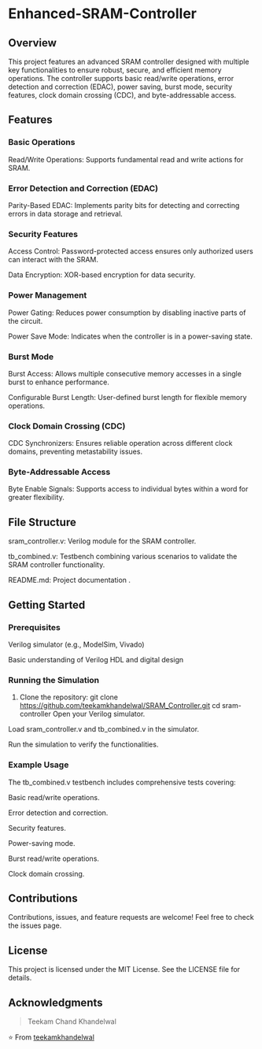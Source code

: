 # Enhanced-SRAM-Controller
## Overview
This project features an advanced SRAM controller designed with multiple key functionalities to ensure robust, secure, and efficient memory operations. The controller supports basic read/write operations, error detection and correction (EDAC), power saving, burst mode, security features, clock domain crossing (CDC), and byte-addressable access.

## Features
### Basic Operations
 Read/Write Operations: Supports fundamental read and write actions for SRAM.

### Error Detection and Correction (EDAC)
Parity-Based EDAC: Implements parity bits for detecting and correcting errors in data storage and retrieval.

### Security Features
Access Control: Password-protected access ensures only authorized users can interact with the SRAM.

Data Encryption: XOR-based encryption for data security.

### Power Management
Power Gating: Reduces power consumption by disabling inactive parts of the circuit.

Power Save Mode: Indicates when the controller is in a power-saving state.

### Burst Mode
Burst Access: Allows multiple consecutive memory accesses in a single burst to enhance performance.

Configurable Burst Length: User-defined burst length for flexible memory operations.

### Clock Domain Crossing (CDC)
CDC Synchronizers: Ensures reliable operation across different clock domains, preventing metastability issues.

### Byte-Addressable Access
Byte Enable Signals: Supports access to individual bytes within a word for greater flexibility.

## File Structure
sram_controller.v: Verilog module for the SRAM controller.

tb_combined.v: Testbench combining various scenarios to validate the SRAM controller functionality.

README.md: Project documentation .

## Getting Started
### Prerequisites
Verilog simulator (e.g., ModelSim, Vivado)

Basic understanding of Verilog HDL and digital design

### Running the Simulation
1. Clone the repository:
git clone https://github.com/teekamkhandelwal/SRAM_Controller.git
cd sram-controller
Open your Verilog simulator.

Load sram_controller.v and tb_combined.v in the simulator.

Run the simulation to verify the functionalities.

### Example Usage
The tb_combined.v testbench includes comprehensive tests covering:

Basic read/write operations.

Error detection and correction.

Security features.

Power-saving mode.

Burst read/write operations.

Clock domain crossing.

## Contributions
Contributions, issues, and feature requests are welcome! Feel free to check the issues page.

## License
This project is licensed under the MIT License. See the LICENSE file for details.

## Acknowledgments
> Teekam Chand Khandelwal

⭐️ From [teekamkhandelwal](https://github.com/teekamkhandelwal)

